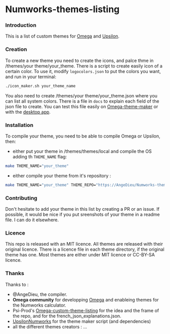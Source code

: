 # Numworks-themes-listing

### Introduction
This is a list of custom themes for [Omega](https://github.com/Omega-Numworks/Omega) and [Upsilon](https://github.com/UpsilonNumworks/Upsilon).

### Creation
To create a new theme you need to create the icons, and palce thme in /themes/your theme/your_theme.
There is a script to create easily icon of a certain color. To use it, modify `logocolors.json` to put the colors you want, and run in your terminal:
```bash
./icon_maker.sh your_theme_name
```

You also need to create /themes/your theme/your_theme.json where you can list all system colors. There is a file in `docs` to explain each field of the json file to create. 
You can test this file easily on [Omega-theme-maker](https://blog.mfriess.xyz/Omega-ThMkr/) or with the [desktop app](https://github.com/ArtichOwO/OmegaThemeMakerApp/releases).


### Installation
To compile your theme, you need to be able to compile Omega or Upsilon, then:
- either put your theme in /themes/themes/local and compile the OS adding th `THEME_NAME` flag:
```bash
make THEME_NAME="your_theme"
```
- either compile your theme from it's repository :
```bash
make THEME_NAME="your_theme" THEME_REPO="https://AngeDieu/Numworks-themes-listing/tree/main/themes/{your_theme}"
```

### Contributing
Don't hesitate to add your theme in this list by creating a PR or an issue. If possible, it would be nice if you put sreenshots of your theme in a readme file. I can do it elsewhere.

### Licence
This repo is released with an MIT licence.
All themes are released with their original licence. There is a licence file in each theme directory, if the original theme has one. Most themes are either under MIT licence or CC-BY-SA licence.

### Thanks
Thanks to :
- @AngeDieu, the compiler.
- **Omega community** for developping [Omega](https://github.com/Omega-Numworks/Omega) and enableing themes for the Numworks calculator.
- Psi-Prod's [Omega-custom-theme-listing](https://github.com/Psi-Prod/Omega-custom-theme-Listing/blob/master/descriptions/french_index.json) for the idea and the frame of the repo, and for the french_json_explanations.json.
- [UpsilonNumworks](https://github.com/UpsilonNumworks/Upsilon/tree/upsilon-dev/themes) for the theme maker script (and dependencies)
- all the different themes creators :
...
